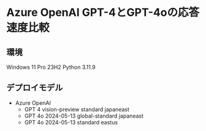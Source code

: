 # Azure OpenAI GPT-4とGPT-4oの応答速度比較

## 環境
Windows 11 Pro 23H2
Python 3.11.9

## デプロイモデル

- Azure OpenAI
    - GPT 4 vision-preview standard japaneast
    - GPT 4o 2024-05-13 global-standard japaneast
    - GPT 4o 2024-05-13 standard eastus
    